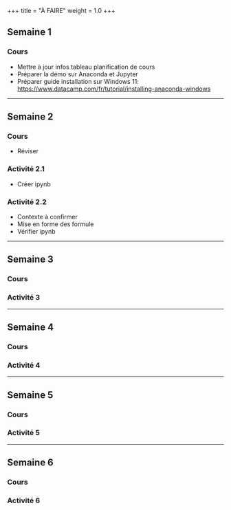 +++
title = "À FAIRE"
weight = 1.0
+++


## Semaine 1
### Cours
- Mettre à jour infos tableau planification de cours
- Préparer la démo sur Anaconda et Jupyter
- Préparer guide installation sur Windows 11: https://www.datacamp.com/fr/tutorial/installing-anaconda-windows

---

## Semaine 2
### Cours
- Réviser

### Activité 2.1
- Créer ipynb

### Activité 2.2
- Contexte à confirmer
- Mise en forme des formule
- Vérifier ipynb

---

## Semaine 3
### Cours

### Activité 3

---

## Semaine 4
### Cours

### Activité 4

---

## Semaine 5
### Cours

### Activité 5

---

## Semaine 6
### Cours

### Activité 6

